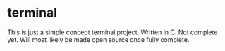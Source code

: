 # terminal

This is just a simple concept terminal project. Written in C. Not complete yet.
Will most likely be made open source once fully complete.
